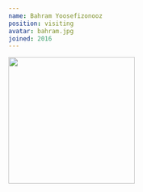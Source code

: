 ```yaml
---
name: Bahram Yoosefizonooz
position: visiting
avatar: bahram.jpg
joined: 2016
---
```


<img width="250" src="{{site.baseurl}}/images/people/{{page.avatar}}" data-action="zoom">
